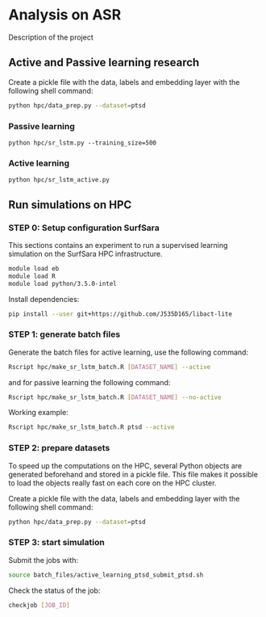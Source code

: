 # Analysis on ASR

Description of the project

## Active and Passive learning research

Create a pickle file with the data, labels and embedding layer with the
following shell command:  

``` bash
python hpc/data_prep.py --dataset=ptsd
```


### Passive learning
``` 
python hpc/sr_lstm.py --training_size=500
```

### Active learning 

```
python hpc/sr_lstm_active.py
```



## Run simulations on HPC


### STEP 0: Setup configuration SurfSara

This sections contains an experiment to run a supervised learning simulation
on the SurfSara HPC infrastructure.


``` bash
module load eb
module load R
module load python/3.5.0-intel
```

Install dependencies:
```bash 
pip install --user git+https://github.com/J535D165/libact-lite
```

### STEP 1: generate batch files

Generate the batch files for active learning, use the following command:

``` bash
Rscript hpc/make_sr_lstm_batch.R [DATASET_NAME] --active
```

and for passive learning the following command:

``` bash
Rscript hpc/make_sr_lstm_batch.R [DATASET_NAME] --no-active
```

Working example: 

``` bash
Rscript hpc/make_sr_lstm_batch.R ptsd --active
```


### STEP 2: prepare datasets

To speed up the computations on the HPC, several Python objects are generated
beforehand and stored in a pickle file. This file makes it possible to load
the objects really fast on each core on the HPC cluster.

Create a pickle file with the data, labels and embedding layer with the
following shell command:  

``` bash
python hpc/data_prep.py --dataset=ptsd
```

### STEP 3: start simulation

Submit the jobs with: 

```bash
source batch_files/active_learning_ptsd_submit_ptsd.sh
```

Check the status of the job:

```bash 
checkjob [JOB_ID]
```




